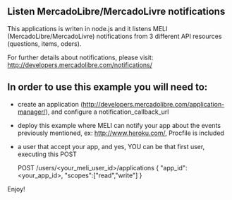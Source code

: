 ## Listen MercadoLibre/MercadoLivre notifications

This applications is writen in node.js and it listens MELI (MercadoLibre/MercadoLivre) notifications from 3 different API resources (questions, items, oders).

For further details about notifications, please visit: http://developers.mercadolibre.com/notifications/


## In order to use this example you will need to:

- create an application (http://developers.mercadolibre.com/application-manager/), and configure a notification_callback_url
- deploy this example where MELI can notify your app about the events previously mentioned, ex: http://www.heroku.com/, Procfile is included
- a user that accept your app, and yes, YOU can be that first user, executing this POST


    POST /users/<your_meli_user_id>/applications
    {
        "app_id": <your_app_id>,
        "scopes":["read","write"]
    }


Enjoy!